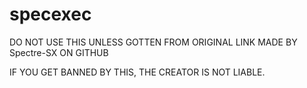 # specexec

DO NOT USE THIS UNLESS GOTTEN FROM ORIGINAL LINK
MADE BY Spectre-SX ON GITHUB

IF YOU GET BANNED BY THIS, THE CREATOR IS NOT LIABLE.
